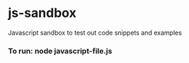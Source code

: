 # js-sandbox
Javascript sandbox to test out code snippets and examples

### To run: node javascript-file.js


